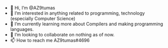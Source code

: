 - 👋 Hi, I’m @AZ9tumas
- 👀 I’m interested in anything related to programming, technology (especially Computer Science)
- 🌱 I’m currently learning more about Compilers and making programming languages.
- 💞️ I’m looking to collaborate on nothing as of now.
- 📫 How to reach me AZ9tumas#4696

<!---
AZ9tumas/AZ9tumas is a ✨ special ✨ repository because its `README.md` (this file) appears on your GitHub profile.
You can click the Preview link to take a look at your changes.
--->
